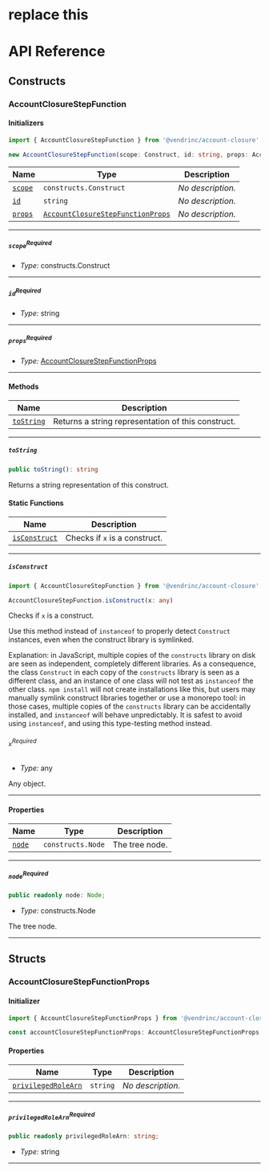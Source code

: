 # replace this
# API Reference <a name="API Reference" id="api-reference"></a>

## Constructs <a name="Constructs" id="Constructs"></a>

### AccountClosureStepFunction <a name="AccountClosureStepFunction" id="@vendrinc/account-closure.AccountClosureStepFunction"></a>

#### Initializers <a name="Initializers" id="@vendrinc/account-closure.AccountClosureStepFunction.Initializer"></a>

```typescript
import { AccountClosureStepFunction } from '@vendrinc/account-closure'

new AccountClosureStepFunction(scope: Construct, id: string, props: AccountClosureStepFunctionProps)
```

| **Name** | **Type** | **Description** |
| --- | --- | --- |
| <code><a href="#@vendrinc/account-closure.AccountClosureStepFunction.Initializer.parameter.scope">scope</a></code> | <code>constructs.Construct</code> | *No description.* |
| <code><a href="#@vendrinc/account-closure.AccountClosureStepFunction.Initializer.parameter.id">id</a></code> | <code>string</code> | *No description.* |
| <code><a href="#@vendrinc/account-closure.AccountClosureStepFunction.Initializer.parameter.props">props</a></code> | <code><a href="#@vendrinc/account-closure.AccountClosureStepFunctionProps">AccountClosureStepFunctionProps</a></code> | *No description.* |

---

##### `scope`<sup>Required</sup> <a name="scope" id="@vendrinc/account-closure.AccountClosureStepFunction.Initializer.parameter.scope"></a>

- *Type:* constructs.Construct

---

##### `id`<sup>Required</sup> <a name="id" id="@vendrinc/account-closure.AccountClosureStepFunction.Initializer.parameter.id"></a>

- *Type:* string

---

##### `props`<sup>Required</sup> <a name="props" id="@vendrinc/account-closure.AccountClosureStepFunction.Initializer.parameter.props"></a>

- *Type:* <a href="#@vendrinc/account-closure.AccountClosureStepFunctionProps">AccountClosureStepFunctionProps</a>

---

#### Methods <a name="Methods" id="Methods"></a>

| **Name** | **Description** |
| --- | --- |
| <code><a href="#@vendrinc/account-closure.AccountClosureStepFunction.toString">toString</a></code> | Returns a string representation of this construct. |

---

##### `toString` <a name="toString" id="@vendrinc/account-closure.AccountClosureStepFunction.toString"></a>

```typescript
public toString(): string
```

Returns a string representation of this construct.

#### Static Functions <a name="Static Functions" id="Static Functions"></a>

| **Name** | **Description** |
| --- | --- |
| <code><a href="#@vendrinc/account-closure.AccountClosureStepFunction.isConstruct">isConstruct</a></code> | Checks if `x` is a construct. |

---

##### `isConstruct` <a name="isConstruct" id="@vendrinc/account-closure.AccountClosureStepFunction.isConstruct"></a>

```typescript
import { AccountClosureStepFunction } from '@vendrinc/account-closure'

AccountClosureStepFunction.isConstruct(x: any)
```

Checks if `x` is a construct.

Use this method instead of `instanceof` to properly detect `Construct`
instances, even when the construct library is symlinked.

Explanation: in JavaScript, multiple copies of the `constructs` library on
disk are seen as independent, completely different libraries. As a
consequence, the class `Construct` in each copy of the `constructs` library
is seen as a different class, and an instance of one class will not test as
`instanceof` the other class. `npm install` will not create installations
like this, but users may manually symlink construct libraries together or
use a monorepo tool: in those cases, multiple copies of the `constructs`
library can be accidentally installed, and `instanceof` will behave
unpredictably. It is safest to avoid using `instanceof`, and using
this type-testing method instead.

###### `x`<sup>Required</sup> <a name="x" id="@vendrinc/account-closure.AccountClosureStepFunction.isConstruct.parameter.x"></a>

- *Type:* any

Any object.

---

#### Properties <a name="Properties" id="Properties"></a>

| **Name** | **Type** | **Description** |
| --- | --- | --- |
| <code><a href="#@vendrinc/account-closure.AccountClosureStepFunction.property.node">node</a></code> | <code>constructs.Node</code> | The tree node. |

---

##### `node`<sup>Required</sup> <a name="node" id="@vendrinc/account-closure.AccountClosureStepFunction.property.node"></a>

```typescript
public readonly node: Node;
```

- *Type:* constructs.Node

The tree node.

---


## Structs <a name="Structs" id="Structs"></a>

### AccountClosureStepFunctionProps <a name="AccountClosureStepFunctionProps" id="@vendrinc/account-closure.AccountClosureStepFunctionProps"></a>

#### Initializer <a name="Initializer" id="@vendrinc/account-closure.AccountClosureStepFunctionProps.Initializer"></a>

```typescript
import { AccountClosureStepFunctionProps } from '@vendrinc/account-closure'

const accountClosureStepFunctionProps: AccountClosureStepFunctionProps = { ... }
```

#### Properties <a name="Properties" id="Properties"></a>

| **Name** | **Type** | **Description** |
| --- | --- | --- |
| <code><a href="#@vendrinc/account-closure.AccountClosureStepFunctionProps.property.privilegedRoleArn">privilegedRoleArn</a></code> | <code>string</code> | *No description.* |

---

##### `privilegedRoleArn`<sup>Required</sup> <a name="privilegedRoleArn" id="@vendrinc/account-closure.AccountClosureStepFunctionProps.property.privilegedRoleArn"></a>

```typescript
public readonly privilegedRoleArn: string;
```

- *Type:* string

---



